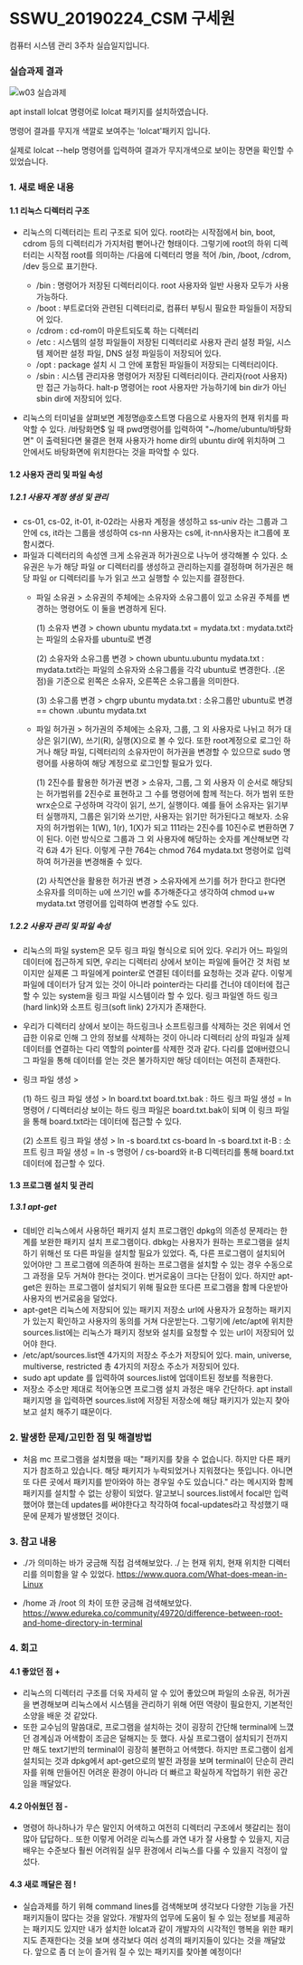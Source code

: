 # SSWU_20190224_CSM 구세원 

컴퓨터 시스템 관리 3주차 실습일지입니다.  

### 실습과제 결과
![w03 실습과제](https://user-images.githubusercontent.com/65717358/111992812-3441a680-8b59-11eb-809f-1e3064a59d95.PNG)


apt install lolcat 명령어로 lolcat 패키지를 설치하였습니다.

명령어 결과를 무지개 색깔로 보여주는 'lolcat'패키지 입니다. 

실제로 lolcat --help 명령어를 입력하여 결과가 무지개색으로 보이는 장면을 확인할 수 있었습니다.  

### 1. 새로 배운 내용

#### 1.1 리눅스 디렉터리 구조 
- 리눅스의 디렉터리는 트리 구조로 되어 있다. root라는 시작점에서 bin, boot, cdrom 등의 디렉터리가 가지처럼 뻗어나간 형태이다. 그렇기에 root의 하위 디렉터리는 시작점 root를 의미하는 /다음에 디렉터리 명을 적어 /bin, /boot, /cdrom, /dev 등으로 표기한다.  
  - /bin : 명령어가 저장된 디렉터리이다. root 사용자와 일반 사용자 모두가 사용가능하다. 
  - /boot : 부트로더와 관련된 디렉터리로, 컴퓨터 부팅시 필요한 파일들이 저장되어 있다. 
  - /cdrom : cd-rom이 마운트되도록 하는 디렉터리
  - /etc : 시스템의 설정 파일들이 저장된 디렉터리로 사용자 관리 설정 파일, 시스템 제어판 설정 파일, DNS 설정 파일등이 저장되어 있다. 
  - /opt : package 설치 시 그 안에 포함된 파일들이 저장되는 디렉터리이다. 
  - /sbin : 시스템 관리자용 명령어가 저장된 디렉터리이다. 관리자(root 사용자)만 접근 가능하다. halt-p 명령어는 root 사용자만 가능하기에 bin dir가 아닌 sbin dir에 저장되어 있다. 

- 리눅스의 터미널을 살펴보면 계정명@호스트명 다음으로 사용자의 현재 위치를 파악할 수 있다. /바탕화면$ 일 때 pwd명령어를 입력하여 "~/home/ubuntu/바탕화면" 이 출력된다면 물결은 현재 사용자가 home dir의 ubuntu dir에 위치하며 그 안에서도 바탕화면에 위치한다는 것을 파악할 수 있다.   

#### 1.2 사용자 관리 및 파일 속성
##### 1.2.1 사용자 계정 생성 및 관리
  - cs-01, cs-02, it-01, it-02라는 사용자 계정을 생성하고 ss-univ 라는 그룹과 그 안에 cs, it라는 그룹을 생성하여 cs-nn 사용자는 cs에, it-nn사용자는 it그룹에 포함시켰다. 
  - 파일과 디렉터리의 속성엔 크게 소유권과 허가권으로 나누어 생각해볼 수 있다. 소유권은 누가 해당 파일 or 디렉터리를 생성하고 관리하는지를 결정하며 허가권은 해당 파일 or 디렉터리를 누가 읽고 쓰고 실행할 수 있는지를 결정한다. 
    - 파일 소유권 > 소유권의 주체에는 소유자와 소유그룹이 있고 소유권 주체를 변경하는 명령어도 이 둘을 변경하게 된다. 
      
      (1) 소유자 변경 > chown ubuntu mydata.txt = mydata.txt : mydata.txt라는 파일의 소유자를 ubuntu로 변경
      
      (2) 소유자와 소유그룹 변경 > chown ubuntu.ubuntu mydata.txt : mydata.txt라는 파일의 소유자와 소유그룹을 각각 ubuntu로 변경한다. .(온점)을 기준으로 왼쪽은 소유자, 오른쪽은 소유그룹을 의미한다. 
      
      (3) 소유그룹 변경 > chgrp ubuntu mydata.txt : 소유그룹만 ubuntu로 변경 == chown .ubuntu mydata.txt

    - 파일 허가권 > 허가권의 주체에는 소유자, 그룹, 그 외 사용자로 나뉘고 허가 대상은 읽기(W), 쓰기(R), 실행(X)으로 볼 수 있다. 또한 root계정으로 로그인 하거나 해당 파일, 디렉터리의 소유자만이 허가권을 변경할 수 있으므로 sudo 명령어를 사용하여 해당 계정으로 로그인할 필요가 있다. 
      
      (1) 2진수를 활용한 허가권 변경 > 소유자, 그룹, 그 외 사용자 이 순서로 해당되는 허가범위를 2진수로 표현하고 그 수를 명령어에 함께 적는다. 허가 범위 또한 wrx순으로 구성하며 각각이 읽기, 쓰기, 실행이다. 예를 들어 소유자는 읽기부터 실행까지, 그룹은 읽기와 쓰기만, 사용자는 읽기만 허가된다고 해보자. 소유자의 허가범위는 1(W), 1(r), 1(X)가 되고 111라는 2진수를 10진수로 변환하면 7이 된다. 이런 방식으로 그룹과 그 외 사용자에 해당하는 숫자를 계산해보면 각각 6과 4가 된다. 이렇게 구한 764는 chmod 764 mydata.txt 명령어로 입력하여 허가권을 변경해줄 수 있다. 
      
      (2) 사칙연산을 활용한 허가권 변경 > 소유자에게 쓰기를 허가 한다고 한다면 소유자를 의미하는 u에 쓰기인 w를 추가해준다고 생각하여 chmod u+w mydata.txt 명령어를 입력하여 변경할 수도 있다. 
      
##### 1.2.2 사용자 관리 및 파일 속성 
  - 리눅스의 파일 system은 모두 링크 파일 형식으로 되어 있다. 우리가 어느 파일의 데이터에 접근하게 되면, 우리는 디렉터리 상에서 보이는 파일에 들어간 것 처럼 보이지만 실제론 그 파일에게 pointer로 연결된 데이터를 요청하는 것과 같다. 이렇게 파일에 데이터가 담겨 있는 것이 아니라 pointer라는 다리를 건너야 데이터에 접근할 수 있는 system을 링크 파일 시스템이라 할 수 있다. 링크 파일엔 하드 링크(hard link)와 소프트 링크(soft link) 2가지가 존재한다. 
  - 우리가 디렉터리 상에서 보이는 하드링크나 소프트링크를 삭제하는 것은 위에서 언급한 이유로 인해 그 안의 정보를 삭제하는 것이 아니라 디렉터리 상의 파일과 실제 데이터를 연결하는 다리 역할의 pointer를 삭제한 것과 같다. 다리를 없애버렸으니 그 파일을 통해 데이터를 얻는 것은 불가하지만 해당 데이터는 여전히 존재한다.  
  - 링크 파일 생성 > 
    
    (1) 하드 링크 파일 생성 > ln board.txt board.txt.bak : 하드 링크 파일 생성 = ln 명령어 / 디렉터리상 보이는 하드 링크 파일은 board.txt.bak이 되며 이 링크 파일을 통해 board.txt라는 데이터에 접근할 수 있다. 
    
    (2) 소프트 링크 파일 생성 > ln -s board.txt cs-board ln -s board.txt it-B : 소프트 링크 파일 생성 = ln -s 명령어 /  cs-board와 it-B 디렉터리를 통해 board.txt 데이터에 접근할 수 있다. 

#### 1.3 프로그램 설치 및 관리 

##### 1.3.1 apt-get 
  - 데비안 리눅스에서 사용하던 패키지 설치 프로그램인 dpkg의 의존성 문제라는 한계를 보완한 패키지 설치 프로그램이다. dbkg는 사용자가 원하는 프로그램을 설치하기 위해선 또 다른 파일을 설치할 필요가 있었다. 즉, 다른 프로그램이 설치되어 있어야만 그 프로그램에 의존하여 원하는 프로그램을 설치할 수 있는 경우 수동으로 그 과정을 모두 거쳐야 한다는 것이다. 번거로움이 크다는 단점이 있다. 하지만 apt-get은 원하는 프로그램이 설치되기 위해 필요한 또다른 프로그램을 함께 다운받아 사용자의 번거로움을 덜었다. 
  - apt-get은 리눅스에 저장되어 있는 패키지 저장소 url에 사용자가 요청하는 패키지가 있는지 확인하고 사용자의 동의를 거쳐 다운받는다. 그렇기에 /etc/apt에 위치한 sources.list에는 리눅스가 패키지 정보와 설치를 요청할 수 있는 url이 저장되어 있어야 한다. 
  - /etc/apt/sources.list엔 4가지의 저장소 주소가 저장되어 있다. main, universe, multiverse, restricted 총 4가지의 저장소 주소가 저장되어 있다. 
  - sudo apt update 를 입력하여 sources.list에 업데이트된 정보를 적용한다. 
  - 저장소 주소만 제대로 적어놓으면 프로그램 설치 과정은 매우 간단하다. apt install 패키지명 을 입력하면 sources.list에 저장된 저장소에 해당 패키지가 있는지 찾아보고 설치 해주기 떄문이다. 
      
      
### 2. 발생한 문제/고민한 점 및 해결방법

	
- 처음 mc 프로그램을 설치했을 때는 "패키지를 찾을 수 없습니다. 하지만 다른 패키지가 참조하고 있습니다. 해당 패키지가 누락되었거나 지워졌다는 뜻입니다. 아니면 또 다른 곳에서 패키지를 받아와야 하는 경우일 수도 있습니다." 라는 메시지와 함께 패키지를 설치할 수 없는 상황이 되었다. 알고보니 sources.list에서 focal만 입력했어야 했는데 updates를 써야한다고 착각하여 focal-updates라고 작성했기 때문에 문제가 발생했던 것이다. 


### 3. 참고 내용

	
- ./가 의미하는 바가 궁금해 직접 검색해보았다. ./ 는 현재 위치, 현재 위치한 디렉터리를 의미함을 알 수 있었다. 
https://www.quora.com/What-does-mean-in-Linux 

- /home 과 /root 의 차이 또한 궁금해 검색해보았다. 
https://www.edureka.co/community/49720/difference-between-root-and-home-directory-in-terminal


### 4. 회고    
    
#### 4.1 좋았던 점 +
	
- 리눅스의 디렉터리 구조를 더욱 자세히 알 수 있어 좋았으며 파일의 소유권, 허가권을 변경해보며 리눅스에서 시스템을 관리하기 위해 어떤 역량이 필요한지, 기본적인 소양을 배운 것 같았다. 
- 또한 교수님의 말씀대로, 프로그램을 설치하는 것이 굉장히 간단해 terminal에 느꼈던 경계심과 어색함이 조금은 덜해지는 듯 했다. 사실 프로그램이 설치되기 전까지만 해도 text기반의 terminal이 굉장히 불편하고 어색했다. 하지만 프로그램이 쉽게 설치되는 것과 dpkg에서 apt-get으로의 발전 과정을 보며 terminal이 단순히 관리자를 위해 만들어진 어려운 환경이 아니라 더 빠르고 확실하게 작업하기 위한 공간임을 깨달았다. 

#### 4.2 아쉬웠던 점 -
	
- 명령어 하나하나가 무슨 말인지 어색하고 여전히 디렉터리 구조에서 헷갈리는 점이 많아 답답하다.. 또한 이렇게 어려운 리눅스를 과연 내가 잘 사용할 수 있을지, 지금 배우는 수준보다 훨씬 어려워질 실무 환경에서 리눅스를 다룰 수 있을지 걱정이 앞섰다. 	
    
#### 4.3 새로 깨달은 점 !
	
- 실습과제를 하기 위해 command lines를 검색해보며 생각보다 다양한 기능을 가진 패키지들이 많다는 것을 알았다. 개발자의 업무에 도움이 될 수 있는 정보를 제공하는 패키지도 있지만 내가 설치한 lolcat과 같이 개발자의 시각적인 행복을 위한 패키지도 존재한다는 것을 보며 생각보다 여러 성격의 패키지들이 있다는 것을 깨달았다. 앞으로 좀 더 눈이 즐거워 질 수 있는 패키지를 찾아볼 예정이다!    
	  
